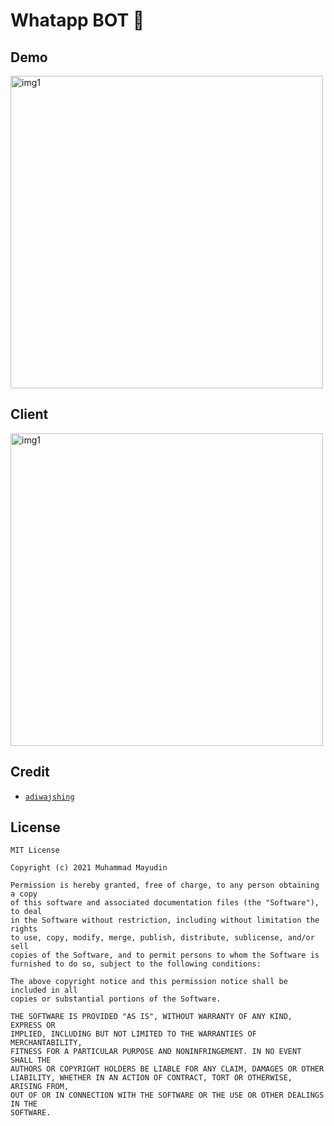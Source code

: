 # Whatapp BOT 🤖

## Demo

[<img height="500" src="./screenshoot/chat-demo.jpeg" alt="img1"/>](screenshot/chat-demo.jpeg)


## Client

[<img height="500" src="./screenshoot/desktop-scan.png" alt="img1"/>](screenshot/chat-demo.jpeg)


## Credit

* [`adiwajshing`](https://github.com/adiwajshing/Baileys) 

## License

```
MIT License

Copyright (c) 2021 Muhammad Mayudin

Permission is hereby granted, free of charge, to any person obtaining a copy
of this software and associated documentation files (the "Software"), to deal
in the Software without restriction, including without limitation the rights
to use, copy, modify, merge, publish, distribute, sublicense, and/or sell
copies of the Software, and to permit persons to whom the Software is
furnished to do so, subject to the following conditions:

The above copyright notice and this permission notice shall be included in all
copies or substantial portions of the Software.

THE SOFTWARE IS PROVIDED "AS IS", WITHOUT WARRANTY OF ANY KIND, EXPRESS OR
IMPLIED, INCLUDING BUT NOT LIMITED TO THE WARRANTIES OF MERCHANTABILITY,
FITNESS FOR A PARTICULAR PURPOSE AND NONINFRINGEMENT. IN NO EVENT SHALL THE
AUTHORS OR COPYRIGHT HOLDERS BE LIABLE FOR ANY CLAIM, DAMAGES OR OTHER
LIABILITY, WHETHER IN AN ACTION OF CONTRACT, TORT OR OTHERWISE, ARISING FROM,
OUT OF OR IN CONNECTION WITH THE SOFTWARE OR THE USE OR OTHER DEALINGS IN THE
SOFTWARE.
```